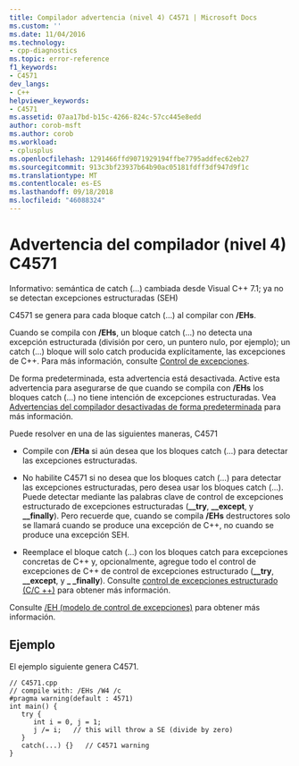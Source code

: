 ```yaml
---
title: Compilador advertencia (nivel 4) C4571 | Microsoft Docs
ms.custom: ''
ms.date: 11/04/2016
ms.technology:
- cpp-diagnostics
ms.topic: error-reference
f1_keywords:
- C4571
dev_langs:
- C++
helpviewer_keywords:
- C4571
ms.assetid: 07aa17bd-b15c-4266-824c-57cc445e8edd
author: corob-msft
ms.author: corob
ms.workload:
- cplusplus
ms.openlocfilehash: 1291466ffd9071929194ffbe7795addfec62eb27
ms.sourcegitcommit: 913c3bf23937b64b90ac05181fdff3df947d9f1c
ms.translationtype: MT
ms.contentlocale: es-ES
ms.lasthandoff: 09/18/2018
ms.locfileid: "46088324"
---
```

# <a name="compiler-warning-level-4-c4571"></a>Advertencia del compilador (nivel 4) C4571

Informativo: semántica de catch (...) cambiada desde Visual C++ 7.1; ya no se detectan excepciones estructuradas (SEH)

C4571 se genera para cada bloque catch (...) al compilar con **/EHs**.

Cuando se compila con **/EHs**, un bloque catch (...) no detecta una excepción estructurada (división por cero, un puntero nulo, por ejemplo); un catch (...) bloque will solo catch producida explícitamente, las excepciones de C++.  Para más información, consulte [Control de excepciones](../../cpp/exception-handling-in-visual-cpp.md).

De forma predeterminada, esta advertencia está desactivada.  Active esta advertencia para asegurarse de que cuando se compila con **/EHs** los bloques catch (...) no tiene intención de excepciones estructuradas.  Vea [Advertencias del compilador desactivadas de forma predeterminada](../../preprocessor/compiler-warnings-that-are-off-by-default.md) para más información.

Puede resolver en una de las siguientes maneras, C4571

- Compile con **/EHa** si aún desea que los bloques catch (...) para detectar las excepciones estructuradas.

- No habilite C4571 si no desea que los bloques catch (...) para detectar las excepciones estructuradas, pero desea usar los bloques catch (...).  Puede detectar mediante las palabras clave de control de excepciones estructurado de excepciones estructuradas (**__try**, **__except**, y **__finally**).  Pero recuerde que, cuando se compila **/EHs** destructores solo se llamará cuando se produce una excepción de C++, no cuando se produce una excepción SEH.

- Reemplace el bloque catch (...) con los bloques catch para excepciones concretas de C++ y, opcionalmente, agregue todo el control de excepciones de C++ de control de excepciones estructurado (**__try**, **__except**, y **_ _finally**).  Consulte [control de excepciones estructurado (C/C ++)](../../cpp/structured-exception-handling-c-cpp.md) para obtener más información.

Consulte [/EH (modelo de control de excepciones)](../../build/reference/eh-exception-handling-model.md) para obtener más información.

## <a name="example"></a>Ejemplo

El ejemplo siguiente genera C4571.

```
// C4571.cpp
// compile with: /EHs /W4 /c
#pragma warning(default : 4571)
int main() {
   try {
      int i = 0, j = 1;
      j /= i;   // this will throw a SE (divide by zero)
   }
   catch(...) {}   // C4571 warning
}
```